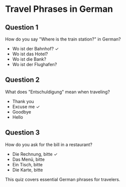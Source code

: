 # Travel Phrases in German

## Question 1
How do you say "Where is the train station?" in German?
- Wo ist der Bahnhof? ✓
- Wo ist das Hotel?
- Wo ist die Bank?
- Wo ist der Flughafen?

## Question 2
What does "Entschuldigung" mean when traveling?
- Thank you
- Excuse me ✓
- Goodbye
- Hello

## Question 3
How do you ask for the bill in a restaurant?
- Die Rechnung, bitte ✓
- Das Menü, bitte
- Ein Tisch, bitte
- Die Karte, bitte

This quiz covers essential German phrases for travelers.
